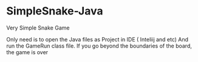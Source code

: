 # SimpleSnake-Java
Very Simple Snake Game

Only need is to open the Java files as Project in IDE ( Inteliij and etc) And run the GameRun class file. 
If you go beyond the boundaries of the board, the game is over
